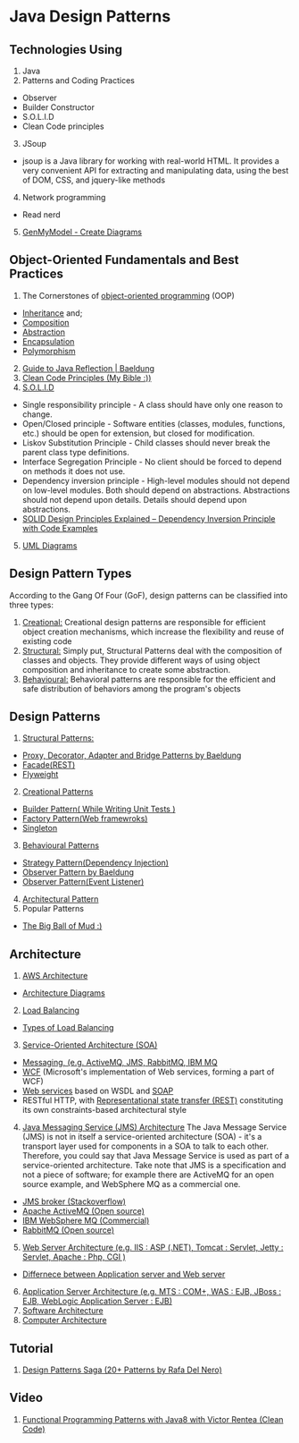 # Java Design Patterns

## Technologies Using

1. Java
2. Patterns and Coding Practices
 * Observer
 * Builder Constructor
 * S.O.L.I.D
 * Clean Code principles
3. JSoup
 * jsoup is a Java library for working with real-world HTML. It provides a very convenient API for extracting and manipulating data, using the best of DOM, CSS, and jquery-like methods
4. Network programming
 * Read nerd
5. [GenMyModel - Create Diagrams](https://dashboard.genmymodel.com/)

 
 
## Object-Oriented Fundamentals and Best Practices

1. The Cornerstones of [object-oriented programming](https://en.wikipedia.org/wiki/Object-oriented_programming) (OOP)
 * [Inheritance](http://www.baeldung.com/java-inheritance) and;
 * [Composition](http://www.baeldung.com/java-inheritance-composition) 
 * [Abstraction](https://dzone.com/articles/oop-concept-for-beginners-what-is-abstraction)
 * [Encapsulation](https://stackify.com/oop-concept-for-beginners-what-is-encapsulation/)
 * [Polymorphism](https://stackoverflow.com/questions/1031273/what-is-polymorphism-what-is-it-for-and-how-is-it-used?utm_medium=organic&utm_source=google_rich_qa&utm_campaign=google_rich_qa) 
2. [Guide to Java Reflection | Baeldung](http://www.baeldung.com/java-reflection)
3. [Clean Code Principles (My Bible :))](https://marcus-biel.com/clean-code-principles/)
4. [S.O.L.I.D](https://dzone.com/articles/the-solid-principles-in-real-life)
 * Single responsibility principle - A class should have only one reason to change.
 * Open/Closed principle - Software entities (classes, modules, functions, etc.) should be open for extension, but closed for modification.
 * Liskov Substitution Principle - Child classes should never break the parent class type definitions.
 * Interface Segregation Principle - No client should be forced to depend on methods it does not use.
 * Dependency inversion principle - High-level modules should not depend on low-level modules. Both should depend on abstractions. Abstractions should not depend upon details. Details should depend upon abstractions.
 * [SOLID Design Principles Explained – Dependency Inversion Principle with Code Examples](https://stackify.com/dependency-inversion-principle/)
5. [UML Diagrams](https://tallyfy.com/uml-diagram/)
 


## Design Pattern Types

According to the Gang Of Four (GoF), design patterns can be classified into three types:

1. [Creational:](http://www.baeldung.com/creational-design-patterns) Creational design patterns are responsible for efficient object creation mechanisms, which increase the flexibility and reuse of existing code
2. [Structural:](https://refactoring.guru/design-patterns/structural-patterns) Simply put, Structural Patterns deal with the composition of classes and objects. They provide different ways of using object composition and inheritance to create some abstraction.
3. [Behavioural:](https://refactoring.guru/design-patterns/behavioral-patterns) Behavioral patterns are responsible for the efficient and safe distribution of behaviors among the program's objects



## Design Patterns

1. [Structural Patterns:](https://refactoring.guru/design-patterns/structural-patterns) 
 * [Proxy, Decorator, Adapter and Bridge Patterns by Baeldung](http://www.baeldung.com/java-structural-design-patterns)
 * [Facade(REST)](https://dzone.com/articles/design-patterns-uncovered-1)
 * [Flyweight](https://nobugsproject.com/2017/10/11/design-patterns-saga-18-real-project-situations-with-flyweight/)
2. [Creational Patterns](http://www.baeldung.com/creational-design-patterns)
 * [Builder Pattern( While Writing Unit Tests )](https://stackoverflow.com/questions/5007355/builder-pattern-in-effective-java)
 * [Factory Pattern(Web framewroks)](https://dzone.com/articles/java-the-factory-pattern)
 * [Singleton](https://stackoverflow.com/questions/70689/what-is-an-efficient-way-to-implement-a-singleton-pattern-in-java)
3. [Behavioural Patterns](https://refactoring.guru/design-patterns/behavioral-patterns)
 * [Strategy Pattern(Dependency Injection)](https://dzone.com/articles/java-the-strategy-pattern)
 * [Observer Pattern by Baeldung](http://www.baeldung.com/java-observer-pattern)
  * [Observer Pattern(Event Listener)](https://dzone.com/articles/the-observer-pattern-using-modern-java)
4. [Architectural Pattern](https://en.wikipedia.org/wiki/Architectural_pattern)
5. Popular Patterns
 * [The Big Ball of Mud :)](https://en.wikipedia.org/wiki/Big_ball_of_mud)
   

   
## Architecture

1. [AWS Architecture](https://aws.amazon.com/architecture/)
 * [Architecture Diagrams](https://www.pinterest.ie/pin/375487687655604514/)
2. [Load Balancing](http://tutorials.jenkov.com/software-architecture/load-balancing.html) 
 * [Types of Load Balancing](https://www.esds.co.in/blog/types-of-load-balancing/#sthash.zghIRpCv.dpbs)
3. [Service-Oriented Architecture (SOA)]()
 * [Messaging, (e.g. ActiveMQ, JMS, RabbitMQ, IBM MQ]()
 * [WCF](https://en.wikipedia.org/wiki/Windows_Communication_Foundation) (Microsoft's implementation of Web services, forming a part of WCF)
 * [Web services](https://en.wikipedia.org/wiki/Web_services) based on WSDL and [SOAP](https://en.wikipedia.org/wiki/SOAP)
 * RESTful HTTP, with [Representational state transfer (REST)](https://en.wikipedia.org/wiki/Representational_state_transfer) constituting its own constraints-based architectural style
4. [Java Messaging Service (JMS) Architecture](https://docs.oracle.com/cd/E19798-01/821-1841/6nmq2cpp4/index.html) The Java Message Service (JMS) is not in itself a service-oriented architecture (SOA) - it's a transport layer used for components in a SOA to talk to each other. Therefore, you could say that Java Message Service is used as part of a service-oriented architecture. Take note that JMS is a specification and not a piece of software; for example there are ActiveMQ for an open source example, and WebSphere MQ as a commercial one.
 * [JMS broker (Stackoverflow)](https://stackoverflow.com/questions/1035949/real-world-use-of-jms-message-queues?utm_medium=organic&utm_source=google_rich_qa&utm_campaign=google_rich_qa)
 * [Apache ActiveMQ (Open source)](https://www.quora.com/topic/ActiveMQ)
 * [IBM WebSphere MQ (Commercial)](https://www.ibm.com/support/knowledgecenter/en/SS9H2Y_7.5.0/com.ibm.dp.doc/mq_basicarchitecture.html)
 * [RabbitMQ (Open source)](https://www.rabbitmq.com/)
5. [Web Server Architecture (e.g. IIS : ASP (.NET), Tomcat : Servlet, Jetty : Servlet, Apache : Php, CGI )]()
 * [Differnece between Application server and Web server](https://stackoverflow.com/questions/936197/what-is-the-difference-between-application-server-and-web-server)
6. [Application Server Architecture (e.g. MTS : COM+, WAS : EJB, JBoss : EJB, WebLogic Application Server : EJB)]()
7. [Software Architecture](http://tutorials.jenkov.com/software-architecture/index.html)
8. [Computer Architecture](http://tutorials.jenkov.com/software-architecture/computer-architecture.html)
   
   
   
## Tutorial
1. [Design Patterns Saga (20+ Patterns by Rafa Del Nero)](https://nobugsproject.com/category/design-patterns-saga/)   



## Video
1. [Functional Programming Patterns with Java8 with Victor Rentea (Clean Code)](https://www.youtube.com/watch?v=F02LKnWJWF4&feature=youtu.be)
